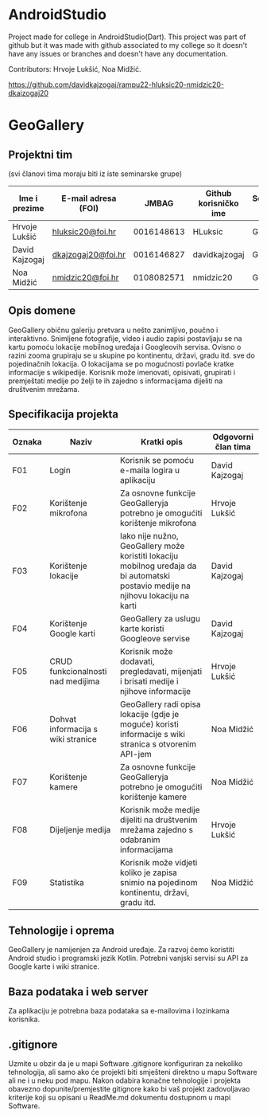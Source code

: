 # AndroidStudio
Project made for college in AndroidStudio(Dart). This project was part of github but it was made with github associated to my college so it doesn't have any issues or branches and doesn't have any documentation.  

Contributors: Hrvoje Lukšić, Noa Midžić.  

https://github.com/davidkajzogaj/rampu22-hluksic20-nmidzic20-dkajzogaj20

# GeoGallery

## Projektni tim
(svi članovi tima moraju biti iz iste seminarske grupe)

Ime i prezime | E-mail adresa (FOI) | JMBAG | Github korisničko ime | Seminarska grupa
------------  | ------------------- | ----- | --------------------- | ----------------
Hrvoje Lukšić | hluksic20@foi.hr | 0016148613 | HLuksic | G01
David Kajzogaj | dkajzogaj20@foi.hr | 0016146827 | davidkajzogaj | G01
Noa Midžić | nmidzic20@foi.hr | 0108082571 | nmidzic20 | G01

## Opis domene
GeoGallery običnu galeriju pretvara u nešto zanimljivo, poučno i interaktivno. Snimljene fotografije, video i audio zapisi postavljaju se na kartu pomoću lokacije mobilnog uređaja i Googleovih servisa. Ovisno o razini zooma grupiraju se u skupine po kontinentu, državi, gradu itd. sve do pojedinačnih lokacija. O lokacijama se po mogućnosti povlače kratke informacije s wikipedije. Korisnik može imenovati, opisivati, grupirati i premještati medije po želji te ih zajedno s informacijama dijeliti na društvenim mrežama.

## Specifikacija projekta
Oznaka | Naziv | Kratki opis | Odgovorni član tima
------ | ----- | ----------- | -------------------
F01 | Login | Korisnik se pomoću e-maila logira u aplikaciju | David Kajzogaj
F02 | Korištenje mikrofona | Za osnovne funkcije GeoGalleryja potrebno je omogućiti korištenje mikrofona | Hrvoje Lukšić
F03 | Korištenje lokacije | Iako nije nužno, GeoGallery može koristiti lokaciju mobilnog uređaja da bi automatski postavio medije na njihovu lokaciju na karti | David Kajzogaj
F04 | Korištenje Google karti | GeoGallery za uslugu karte koristi Googleove servise | David Kajzogaj
F05 | CRUD funkcionalnosti nad medijima | Korisnik može dodavati, pregledavati, mijenjati i brisati medije i njihove informacije | Hrvoje Lukšić
F06 | Dohvat informacija s wiki stranice | GeoGallery radi opisa lokacije (gdje je moguće) koristi informacije s wiki stranica s otvorenim API-jem | Noa Midžić
F07 | Korištenje kamere | Za osnovne funkcije GeoGalleryja potrebno je omogućiti korištenje kamere | Noa Midžić
F08 | Dijeljenje medija | Korisnik može medije dijeliti na društvenim mrežama zajedno s odabranim informacijama | Hrvoje Lukšić
F09 | Statistika | Korisnik može vidjeti koliko je zapisa snimio na pojedinom kontinentu, državi, gradu itd. | Noa Midžić

## Tehnologije i oprema
GeoGallery je namijenjen za Android uređaje. Za razvoj ćemo koristiti Android studio i programski jezik Kotlin. Potrebni vanjski servisi su API za Google karte i wiki stranice.

## Baza podataka i web server
Za aplikaciju je potrebna baza podataka sa e-mailovima i lozinkama korisnika.

## .gitignore
Uzmite u obzir da je u mapi Software .gitignore konfiguriran za nekoliko tehnologija, ali samo ako će projekti biti smješteni direktno u mapu Software ali ne i u neku pod mapu. Nakon odabira konačne tehnologije i projekta obavezno dopunite/premjestite gitignore kako bi vaš projekt zadovoljavao kriterije koji su opisani u ReadMe.md dokumentu dostupnom u mapi Software.

